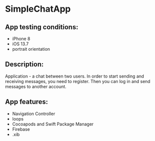 # SimpleChatApp

**App testing conditions:**
-----------------------------------
- iPhone 8
- iOS 13.7
- portrait orientation

**Description:**
-----------------------------------
Application - a chat between two users. In order to start sending and receiving messages, you need to register. Then you can log in and send messages to another account.

**App features:**
-----------------------------------
 - Navigation Controller
 - loops
 - Cocoapods and Swift Package Manager
 - Firebase
 - .xib
